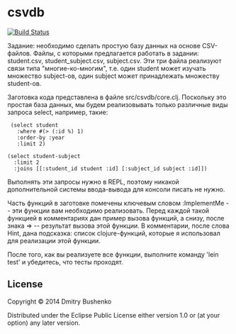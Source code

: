 # csvdb

[![Build Status](https://travis-ci.org/Romez/csv-db.svg?branch=master)](https://travis-ci.org/Romez/csv-db)

Задание: необходимо сделать простую базу данных на основе CSV-файлов. Файлы, с которыми предлагается работать в задании: student.csv, student_subject.csv, subject.csv. Эти три файла реализуют связи типа "многие-ко-многим", т.е. один student может изучать множество subject-ов, один subject может принадлежать множеству student-ов.

Заготовка кода представлена  в файле src/csvdb/core.clj. Поскольку это простая база данных, мы будем реализовывать только различные виды запроса select, например, такие:

     (select student
       :where #(> (:id %) 1)
       :order-by :year
       :limit 2)

    (select student-subject
      :limit 2
      :joins [[:student_id student :id] [:subject_id subject :id]])

Выполнять эти запросы нужно в REPL, поэтому никакой дополнительной системы ввода-вывода для консоли писать не нужно.

Часть функций в заготовке помечены ключевым словом :ImplementMe -- эти функции вам необходимо реализовать. Перед каждой такой функцией в комментариях дан пример вызова функций, а снизу, после знака => -- результат вызова этой функции. В комментарии, после слова Hint, дана подсказка: список clojure-функций, которые я использовал для реализации этой функции.

После того, как вы реализуете все функции, выполните команду 'lein test' и убедитесь, что тесты проходят.
      
## License

Copyright © 2014 Dmitry Bushenko

Distributed under the Eclipse Public License either version 1.0 or (at
your option) any later version.
